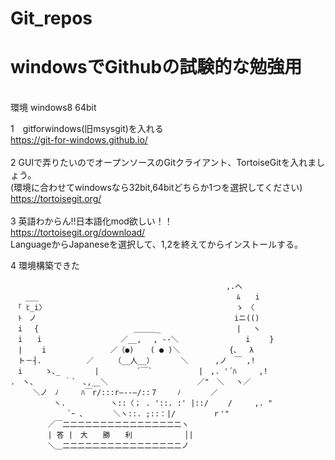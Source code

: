 # Git_repos
<h1>windowsでGithubの試験的な勉強用</h1>
<br>
環境 windows8 64bit

1　gitforwindows(旧msysgit)を入れる<br>
https://git-for-windows.github.io/<br>
<br>
2 GUIで弄りたいのでオープンソースのGitクライアント、TortoiseGitを入れましょう。<br>
(環境に合わせてwindowsなら32bit,64bitどちらか1つを選択してください)<br>
https://tortoisegit.org/<br>
<br>
3 英語わからん!!日本語化mod欲しい！！<br>
https://tortoisegit.org/download/<br>
LanguageからJapaneseを選択して、1,2を終えてからインストールする。<br>

4 環境構築できた
```
　 　 　　　　　　　 　 　　　　　　　　　　　　　　　　 ,.へ 
　　___ 　　　　　　　 　 　 　 　 　　　　　　　　　　　　ﾑ　　i 
　「 ﾋ_i〉　　　 　 　　　　　　 　 　　　　　　　　　　　　 ゝ　〈 
　ﾄ　ノ 　　　　　　　　　　　　　　　　　　　　　　　　　　iニ(() 
　i 　{ 　 　　　　　　　 　　　＿＿＿_ 　 　　　　　　　　| 　ヽ 
　i　　i　　　 　　　　　　　／__,　 , ‐-＼ 　 　 　 　 　　i 　　} 
　|　　 i　　　　　　 　　／（●) 　 ( ● )＼　　　　　　 {､　 λ 
　ト－┤.　　　　　　／ 　 　（__人__） 　　　＼　　　 ,ノ　￣ ,! 
　i　　　ゝ､_ 　　　　|　　　　　´￣` 　 　　　　|　,. '´ﾊ　　　,! 
.　ヽ、 　　　｀`　､,__＼ 　　 　 　　　　　 　 ／"　＼ 　ヽ／ 
　　　＼ノ　ﾉ　　　ﾊ￣r/:::r―--―/::７　　 ﾉ　　　　／ 
　 　　 　 ヽ.　　　　　　ヽ::〈； . '::. :' |::/　　 /　　　,. " 
　　　　　　　 `ｰ ､　　　　＼ヽ::. ;::：|/　　　　　ｒ'" 
　　　　　／￣二二二二二二二二二二二二二二二二ヽ 
　　　　　| 答 |　大　　勝　　利　　　　　　　│| 
　　　　　＼＿二二二二二二二二二二二二二二二二ノ 
```



